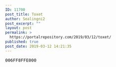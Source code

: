 ```yaml
---
ID: 11700
post_title: Toxet
author: Sealingni2
post_excerpt: ""
layout: post
permalink: >
  https://portalrepository.com/2019/03/12/toxet/
published: true
post_date: 2019-03-12 14:21:35
---
```

<pre>006FF8FFE000</pre>